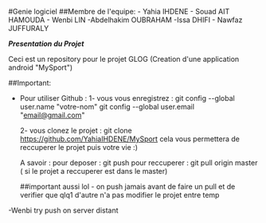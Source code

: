 
#Genie logiciel
	##Membre de l'equipe:
		- Yahia IHDENE
		- Souad AIT HAMOUDA
		- Wenbi LIN
		-Abdelhakim OUBRAHAM
		-Issa DHIFI
		- Nawfaz JUFFURALY

***Presentation du Projet***

 Ceci est un repository pour le projet GLOG (Creation d'une application android "MySport")

##Important:

* Pour utiliser Github : 
	1- vous vous enregistrez : git config --global user.name "votre-nom"
	   			   git config --global user.email "email@gmail.com"

	2- vous clonez le projet : git clone https://github.com/YahiaIHDENE/MySport
	 cela vous permettera de reccuperer le projet puis votre vie :)
	 
	 A savoir : 
	 	pour deposer : git push
		pour reccuperer : git pull origin master ( si le projet a reccuperer est dans le master)



	##important aussi lol 
		- on push jamais avant de faire un pull et de verifier que qlq1 d'autre n'a pas modifier le projet entre temp

-Wenbi try push on server distant 	
